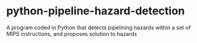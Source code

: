 # python-pipeline-hazard-detection
 A program coded in Python that detects pipelining hazards within a set of MIPS instructions, and proposes solution to hazards
